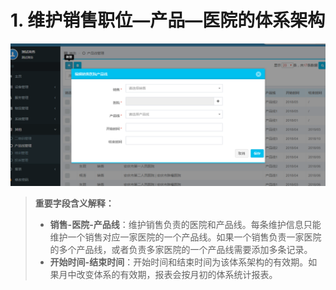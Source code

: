 # 1. 维护销售职位—产品—医院的体系架构
![](/assets/未命名1526606305.png)

>**重要字段含义解释：**
>* **销售-医院-产品线**：维护销售负责的医院和产品线。每条维护信息只能维护一个销售对应一家医院的一个产品线。如果一个销售负责一家医院的多个产品线，或者负责多家医院的一个产品线需要添加多条记录。
>* **开始时间-结束时间**：开始时间和结束时间为该体系架构的有效期。如果月中改变体系的有效期，报表会按月初的体系统计报表。


